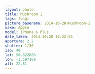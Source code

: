 ```yaml
---
layout: photo
title: Mushroom 1
tags: fungi
picture_basename: 2014-10-28-Mushroom-1
make: Apple
model: iPhone 6 Plus
date_taken: 2014:10:28 14:22:55
aperture: 2.2
shutter: 1/30
iso: 40
lat: 50.822886
lon: -1.597169
alt: 22.81
---
```



